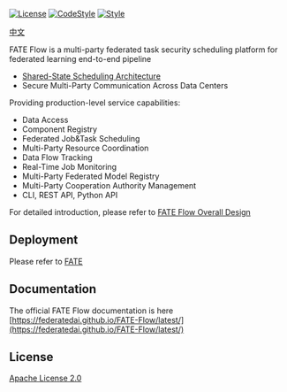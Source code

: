 [![License](https://img.shields.io/badge/License-Apache%202.0-blue.svg)](https://opensource.org/licenses/Apache-2.0) [![CodeStyle](https://img.shields.io/badge/Check%20Style-Google-brightgreen)](https://checkstyle.sourceforge.io/google_style.html) [![Style](https://img.shields.io/badge/Check%20Style-Black-black)](https://checkstyle.sourceforge.io/google_style.html)

[中文](./README.zh.md)

FATE Flow is a multi-party federated task security scheduling platform for federated learning end-to-end pipeline

- [Shared-State Scheduling Architecture](https://storage.googleapis.com/pub-tools-public-publication-data/pdf/41684.pdf)
- Secure Multi-Party Communication Across Data Centers

Providing production-level service capabilities:

- Data Access
- Component Registry
- Federated Job&Task Scheduling
- Multi-Party Resource Coordination
- Data Flow Tracking
- Real-Time Job Monitoring
- Multi-Party Federated Model Registry
- Multi-Party Cooperation Authority Management
- CLI, REST API, Python API

For detailed introduction, please refer to [FATE Flow Overall Design](https://federatedai.github.io/FATE-Flow/latest/fate_flow/#overall-design)

## Deployment

Please refer to [FATE](https://github.com/FederatedAI/FATE)

## Documentation

The official FATE Flow documentation is here [https://federatedai.github.io/FATE-Flow/latest/](https://federatedai.github.io/FATE-Flow/latest/)

## License
[Apache License 2.0](LICENSE)
